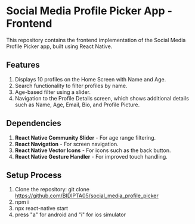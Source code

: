# Social Media Profile Picker App - Frontend

This repository contains the frontend implementation of the Social Media Profile Picker app, built using React Native.

## Features

1. Displays 10 profiles on the Home Screen with Name and Age.
2. Search functionality to filter profiles by name.
3. Age-based filter using a slider.
4. Navigation to the Profile Details screen, which shows additional details such as Name, Age, Email, Bio, and Profile Picture.

## Dependencies

1. **React Native Community Slider** - For age range filtering.
2. **React Navigation** - For screen navigation.
3. **React Native Vector Icons** - For icons such as the back button.
4. **React Native Gesture Handler** - For improved touch handling.

## Setup Process

1. Clone the repository: git clone https://github.com/BIDIPTA05/social_media_profile_picker
2. npm i
3. npx react-native start
4. press "a" for android and "i" for ios simulator
